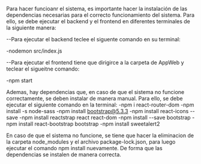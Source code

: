 Para hacer funcioanr el sistema, es importante hacer la instalación de las dependencias necesarias para el correcto funcionamiento del sistema. Para ello, se debe ejecutar el backend y el frontend en diferentes terminales de la siguiente manera:

--Para ejecutar el backend teclee el siguente comando en su terminal:

-nodemon src/index.js

--Para ejecutar el frontend tiene que dirigirce a la carpeta de AppWeb y teclear el sigueitne comando:

-npm start

Ademas, hay dependencias que, en caso de que el sistema no funcione correctamente, se deben instalar de manera manual. Para ello, se debe ejecutar el siguiente comando en la terminal:
    -npm i react-router-dom
    -npm install -s node-sass
    -npm install bootstrap@5.3.3
    -npm install react-icons --save
    -npm install reactstrap react react-dom
    -npm install --save bootstrap
    -npm install react-bootstrap bootstrap
    -npm install sweetalert2

En caso de que el sistema no funcione, se tiene que hacer la eliminacion de la carpeta node_modules y el archivo package-lock.json, para luego ejecutar el comando npm install nuevamente. De forma que las dependencias se instalen de manera correcta.

